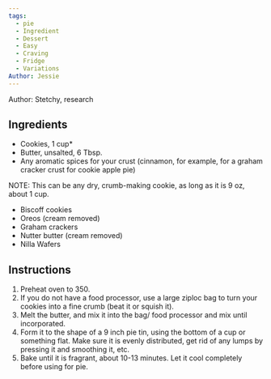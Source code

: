 ```yaml
---
tags:
  - pie
  - Ingredient
  - Dessert
  - Easy
  - Craving
  - Fridge
  - Variations
Author: Jessie
---
```

Author: Stetchy, research
## Ingredients

- Cookies, 1 cup*
- Butter, unsalted, 6 Tbsp.
- Any aromatic spices for your crust (cinnamon, for example, for a graham cracker crust for cookie apple pie)

NOTE: This can be any dry, crumb-making cookie, as long as it is 9 oz, about 1 cup. 
- Biscoff cookies
- Oreos (cream removed)
- Graham crackers
- Nutter butter (cream removed)
- Nilla Wafers
## Instructions

1. Preheat oven to 350.
2. If you do not have a food processor, use a large ziploc bag to turn your cookies into a fine crumb (beat it or squish it).
3. Melt the butter, and mix it into the bag/ food processor and mix until incorporated.
4. Form it to the shape of a 9 inch pie tin, using the bottom of a cup or something flat. Make sure it is evenly distributed, get rid of any lumps by pressing it and smoothing it, etc.
5. Bake until it is fragrant, about 10-13 minutes. Let it cool completely before using for pie.
